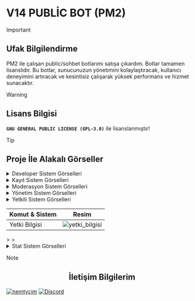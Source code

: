# V14 PUBLİC BOT (PM2)

 > [!IMPORTANT]
> ## Ufak Bilgilendirme
> PM2 ile çalışan public/sohbet botlarımı satışa çıkardım. Botlar tamamen lisanslıdır. Bu botlar, sunucunuzun yönetimini kolaylaştıracak, kullanıcı deneyimini artıracak ve kesintisiz çalışarak yüksek performans ve hizmet sunacaktır.

> [!WARNING]
> ## Lisans Bilgisi
> **` GNU GENERAL PUBLIC LICENSE (GPL-3.0) `** ile lisanslanmıştır!
 
> [!TIP]
> ## Proje İle Alakalı Görseller
> <details>
> <summary>Developer Sistem Görselleri</summary>
> </details>
> <details>
> <summary>Kayıt Sistem Görselleri</summary>
> </details>
> <details>
> <summary>Moderasyon Sistem Görselleri</summary>
> </details>
> <details>
> <summary>Yönetim Sistem Görselleri</summary>
> </details>
> <details>
> <summary>Yetkili Sistem Görselleri</summary>
  <table>
  <thead>
    <th>Komut & Sistem</th>
    <th>Resim</th>
  </thead>
<tbody>
  <tr>
  <td>Yetki Bilgisi</td>
  <td>
<img src="https://cdn.discordapp.com/attachments/1225700973213782020/1254024360797274143/image.png?ex=6677fcb2&is=6676ab32&hm=dd5d898633391415e332cd513d7074292656af525ffd8fa601b0faa27f9d20bd&" alt="yetki_bilgisi" style="max-width: 100%;">
</td>
</tr>
</tbody>
</table>
> </details>
> <details>
> <summary>Stat Sistem Görselleri</summary>
> </details>


> [!NOTE]  
> ## <center>İletişim Bilgilerim</center>
> [![nemtycim](https://img.shields.io/badge/Instagram-E4405F?style=for-the-badge&logo=instagram&logoColor=white)](https://www.instagram.com/nemtycim/)
> [![Discord](https://img.shields.io/badge/Discord-7289DA?style=for-the-badge&logo=discord&logoColor=white)](https://discord.com/users/952214954931544164) 

